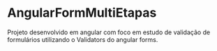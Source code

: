 # AngularFormMultiEtapas

Projeto desenvolvido em angular com foco em estudo de validação de formulários utilizando o Validators do angular forms.
